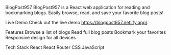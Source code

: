 BlogPost957
BlogPost957 is a React web application for reading and bookmarking blogs. Easily browse, read, and save your favorite blog posts!

Live Demo
Check out the live demo https://blogpost957.netlify.app/.

Features
Browse a list of blogs
Read full blog posts
Bookmark your favorites
Responsive design for all devices

Tech Stack
React
React Router
CSS
JavaScript